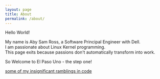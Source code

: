 ```yaml
---
layout: page
title: About
permalink: /about/
---
```


Hello World!

My name is Aby Sam Ross, a Software Principal Engineer with Dell.\
I am passionate about Linux Kernel programming.\
This page exits because passions don't automatically transform into work.

So Welcome to El Paso Uno - the step one!

[some of my insignificant ramblings in code][github-home]

[github-home]: https://github.com/abysamross

